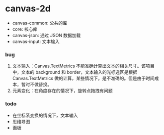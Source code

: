 # canvas-2d

- canvas-common: 公共的库
- core: 核心库
- canvas-json: 通过 JSON 数据加载
- canvas-input: 文本输入

### bug

1. 文本输入：Canvas.TextMetrics 不能准确计算出文本的相关尺寸。该项目中，文本的 background 和 border，文本输入的光标选区是根据 Canvas.TextMetrics 做的计算，某些情况下，是不准确的。但是由于时间成本，暂时不做替换。
2. 元素变化：在角度存在的情况下，旋转点拖拽有问题

### todo

- 在坐标系变换的情况下，文本输入
- 思维导图
- 画板

